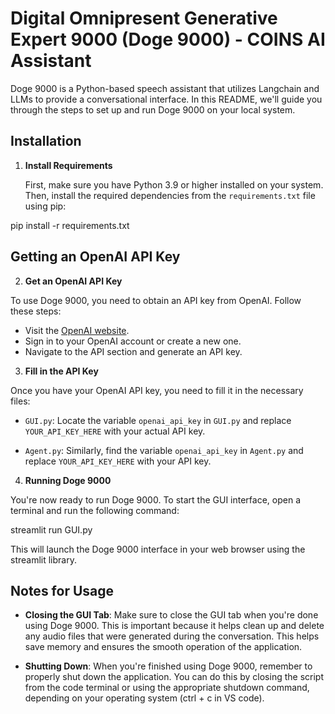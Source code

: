 # Digital Omnipresent Generative Expert 9000 (Doge 9000) - COINS AI Assistant 

Doge 9000 is a Python-based speech assistant that utilizes Langchain and LLMs to provide a conversational interface. In this README, we'll guide you through the steps to set up and run Doge 9000 on your local system.

## Installation

1. **Install Requirements**

   First, make sure you have Python 3.9 or higher installed on your system. Then, install the required dependencies from the `requirements.txt` file using pip:

pip install -r requirements.txt


## Getting an OpenAI API Key

2. **Get an OpenAI API Key**

To use Doge 9000, you need to obtain an API key from OpenAI. Follow these steps:

- Visit the [OpenAI website](https://openai.com).
- Sign in to your OpenAI account or create a new one.
- Navigate to the API section and generate an API key.

3. **Fill in the API Key**

Once you have your OpenAI API key, you need to fill it in the necessary files:

- `GUI.py`: Locate the variable `openai_api_key` in `GUI.py` and replace `YOUR_API_KEY_HERE` with your actual API key.

- `Agent.py`: Similarly, find the variable `openai_api_key` in `Agent.py` and replace `YOUR_API_KEY_HERE` with your API key.

4. **Running Doge 9000**

You're now ready to run Doge 9000. To start the GUI interface, open a terminal and run the following command:

streamlit run GUI.py


This will launch the Doge 9000 interface in your web browser using the streamlit library.

## Notes for Usage

- **Closing the GUI Tab**: Make sure to close the GUI tab when you're done using Doge 9000. This is important because it helps clean up and delete any audio files that were generated during the conversation. This helps save memory and ensures the smooth operation of the application.

- **Shutting Down**: When you're finished using Doge 9000, remember to properly shut down the application. You can do this by closing the script from the code terminal or using the appropriate shutdown command, depending on your operating system (ctrl + c in VS code).

